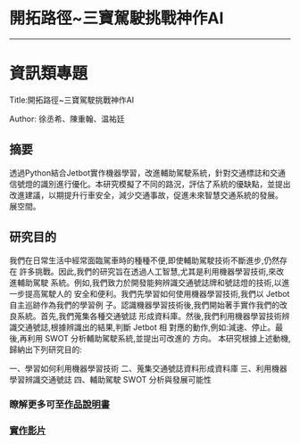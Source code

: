 # 開拓路徑~三寶駕駛挑戰神作AI
---

# 資訊類專題
Title:開拓路徑~三寶駕駛挑戰神作AI

Author: 徐丞希、陳重翰、温祐廷
## 摘要
透過Python結合Jetbot實作機器學習，改進輔助駕駛系統，針對交通標誌和交通信號燈的識別進行優化。本研究模擬了不同的路況，評估了系統的優缺點，並提出改進建議，以期提升行車安全，減少交通事故，促進未來智慧交通系統的發展。
展空間。
## 研究目的
我們在日常生活中經常面臨駕車時的種種不便,即使輔助駕駛技術不斷進步,仍然存在
許多挑戰。因此,我們的研究旨在透過人工智慧,尤其是利用機器學習技術,來改進輔助駕駛
系統。例如,我們致力於開發能夠辨識交通號誌牌和號誌燈的技術,以進一步提高駕駛人的
安全和便利。我們先學習如何使用機器學習技術,我們以 Jetbot 自主巡跡作為我們的學習例
子。認識機器學習技術後,我們開始著手實作我們的改良系統。首先,我們蒐集各種交通號誌
形成資料庫。然後,我們利用機器學習技術辨識交通號誌,根據辨識出的結果,判斷 Jetbot 相
對應的動作,例如:減速、停止。最後,再利用 SWOT 分析輔助駕駛系統,並提出可改進的
方向。
本研究根據上述動機,歸納出下列研究目的:

一、學習如何利用機器學習技術
二、蒐集交通號誌資料形成資料庫
三、利用機器學習辨識交通號誌
四、輔助駕駛 SWOT 分析與發展可能性

### 瞭解更多可至[作品說明書](https://drive.google.com/file/d/1iKmR5JA09b2FtArbcDHuKEa5zLJ8hxPT/view)
### [實作影片](https://drive.google.com/file/d/1-9YGfVG-F0ZsoM6o-iy_hyx_NCX4JsLg/view)
